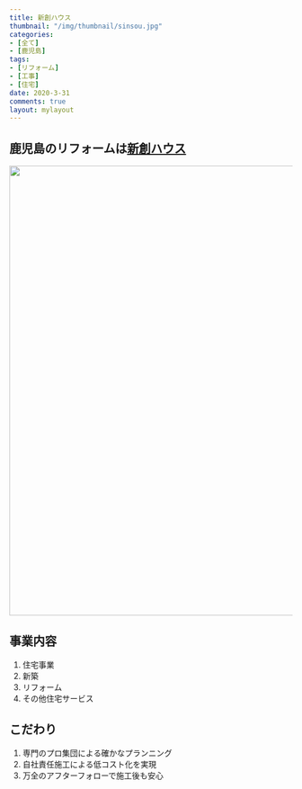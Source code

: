 ```yaml
---
title: 新創ハウス
thumbnail: "/img/thumbnail/sinsou.jpg"
categories:
- [全て]
- [鹿児島]
tags:
- [リフォーム]
- [工事]
- [住宅]
date: 2020-3-31
comments: true
layout: mylayout
---
```

<!-- ここから記事を書く -->
## 鹿児島のリフォームは[新創ハウス](https://shinsou-kagoshima.com/)


<img  width="800"   src=/img/sinsou.jpg>  

## 事業内容
1. 住宅事業
2. 新築
3. リフォーム
4. その他住宅サービス  

## こだわり
1. 専門のプロ集団による確かなプランニング
2. 自社責任施工による低コスト化を実現
3. 万全のアフターフォローで施工後も安心











